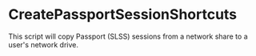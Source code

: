 # CreatePassportSessionShortcuts

This script will copy Passport (SLSS) sessions from a network share to a user's network drive.
